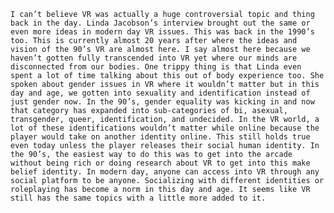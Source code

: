 <title> Reading 2: Interview with Linda Jacobson </title> <p> </p>

<body>

	I can’t believe VR was actually a huge controversial topic and thing back in the day. Linda Jacobson’s interview brought out the same or even more ideas in modern day VR issues. This was back in the 1990’s too. This is currently almost 20 years after where the ideas and vision of the 90’s VR are almost here. I say almost here because we haven’t gotten fully transcended into VR yet where our minds are disconnected from our bodies. One trippy thing is that Linda even spent a lot of time talking about this out of body experience too. She spoken about gender issues in VR where it wouldn’t matter but in this day and age, we gotten into sexuality and identification instead of just gender now. In the 90’s, gender equality was kicking in and now that category has expanded into sub-categories of bi, asexual, transgender, queer, identification, and undecided. In the VR world, a lot of these identifications wouldn’t matter while online because the player would take on another identity online. This still holds true even today unless the player releases their social human identity. In the 90’s, the easiest way to do this was to get into the arcade without being rich or doing research about VR to get into this make belief identity. In modern day, anyone can access into VR through any social platform to be anyone. Socializing with different identities or roleplaying has become a norm in this day and age. It seems like VR still has the same topics with a little more added to it. 
</body>
